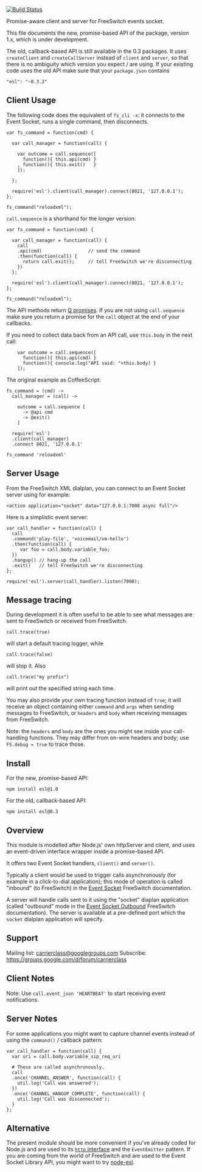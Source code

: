 [![Build Status](https://travis-ci.org/shimaore/esl.png?branch=master)](https://travis-ci.org/shimaore/esl)

Promise-aware client and server for FreeSwitch events socket.

This file documents the new, promise-based API of the package, version 1.x, which is under development.

The old, callback-based API is still available in the 0.3 packages. It uses `createClient` and `createCallServer` instead of `client` and `server`, so that there is no ambiguity which version you expect / are using. If your existing code uses the old API make sure that your `package.json` contains

    "esl": "~0.3.2"

Client Usage
------------

The following code does the equivalent of `fs_cli -x`: it connects to the Event Socket, runs a single command, then disconnects.

    var fs_command = function(cmd) {

      var call_manager = function(call) {

        var outcome = call.sequence([
          function(){ this.api(cmd) }
        , function(){ this.exit()   }
        ]);

      };

      require('esl').client(call_manager).connect(8021, '127.0.0.1');
    };

    fs_command("reloadxml");

`call.sequence` is a shorthand for the longer version:

    var fs_command = function(cmd) {

      var call_manager = function(call) {
        call
        .api(cmd)                 // send the command
        .then(function(call) {
          return call.exit();     // tell FreeSwitch we're disconnecting
        })
      };

      require('esl').client(call_manager).connect(8021, '127.0.0.1');
    };

    fs_command("reloadxml");

The API methods return [Q promises](http://documentup.com/kriskowal/q/). If you are not using `call.sequence` make sure you return a promise for the `call` object at the end of your callbacks.

If you need to collect data back from an API call, use `this.body` in the next call:

        var outcome = call.sequence([
          function(){ this.api(cmd) }
          function(){ console.log("API said: "+this.body) }
        ]);

The original example as CoffeeScript:

    fs_command = (cmd) ->
      call_manager = (call) ->

        outcome = call.sequence [
          -> @api cmd
          -> @exit()
        ]

      require('esl')
      .client(call_manager)
      .connect 8021, '127.0.0.1'

    fs_command 'reloadxml'

Server Usage
------------

From the FreeSwitch XML dialplan, you can connect to an Event Socket server using for example:

    <action application="socket" data="127.0.0.1:7000 async full"/>

Here is a simplistic event server:

    var call_handler = function(call) {
      call
      .command('play-file', 'voicemail/vm-hello')
      .then(function(call) {
         var foo = call.body.variable_foo;
      })
      .hangup() // hang-up the call
      .exit()   // tell FreeSwitch we're disconnecting
    };

    require('esl').server(call_handler).listen(7000);

Message tracing
---------------

During development it is often useful to be able to see what messages are sent to FreeSwitch or received from FreeSwitch.

    call.trace(true)

will start a default tracing logger, while

    call.trace(false)

will stop it. Also

    call.trace("my prefix")

will print out the specified string each time.

You may also provide your own tracing function instead of `true`; it will receive an object containing either `command` and `args` when sending messages to FreeSwitch, or `headers` and `body` when receiving messages from FreeSwitch.

Note: the `headers` and `body` are the ones you might see inside your call-handling functions. They may differ from on-wire headers and body; use `FS.debug = true` to trace those.

Install
-------

For the new, promise-based API:

    npm install esl@1.0

For the old, callback-based API:

    npm install esl@0.3

Overview
--------

This module is modelled after Node.js' own httpServer and client, and uses an event-driven interface wrapper inside a promise-based API.

It offers two Event Socket handlers, `client()` and `server()`.

Typically a client would be used to trigger calls asynchronously (for example in a click-to-dial application); this mode of operation is called "inbound" (to FreeSwitch) in the [Event Socket](http://wiki.freeswitch.org/wiki/Event_Socket) FreeSwitch documentation.

A server will handle calls sent to it using the "socket" diaplan application (called "outbound" mode in the [Event Socket Outbound](http://wiki.freeswitch.org/wiki/Event_Socket_Outbound) FreeSwitch documentation).  The server is available at a pre-defined port which the `socket` dialplan application will specify.

Support
-------

Mailing list: <carrierclass@googlegroups.com>
Subscribe: <https://groups.google.com/d/forum/carrierclass>

Client Notes
------------

Note: Use `call.event_json 'HEARTBEAT'` to start receiving event notifications.

Server Notes
------------

For some applications you might want to capture channel events instead of using the `command()` / callback pattern:

    var call_handler = function(call) {
      var uri = call.body.variable_sip_req_uri

      # These are called asynchronously.
      call
      .once('CHANNEL_ANSWER', function(call) {
        util.log('Call was answered');
      })
      .once('CHANNEL_HANGUP_COMPLETE', function(call) {
        util.log('Call was disconnected');
      }
    };

Alternative
-----------

The present module should be more convenient if you've already coded for Node.js and are used to its [`http` interface](http://nodejs.org/api/http.html) and the `EventEmitter` pattern.
If you are coming from the world of FreeSwitch and are used to the Event Socket Library API, you might want to try [node-esl](https://github.com/englercj/node-esl).
